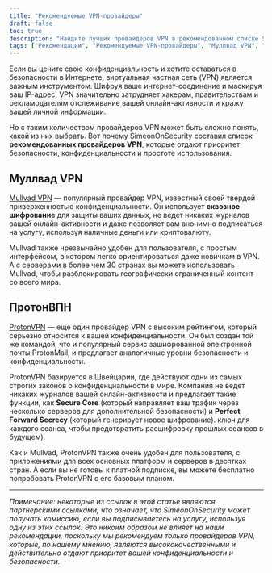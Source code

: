 ```yaml
---
title: "Рекомендуемые VPN-провайдеры"
draft: false
toc: true
description: "Найдите лучших провайдеров VPN в рекомендованном списке SimeonOnSecurity. Оставайтесь в безопасности и защищайте свою конфиденциальность в Интернете с помощью лучших провайдеров, таких как Mullvad VPN и ProtonVPN."
tags: ["Рекомендации", "Рекомендуемые VPN-провайдеры", "Муллвад VPN", "ПротонVPN", "Виртуальная частная сеть", "Конфиденциальность", "Интернет-безопасность"]
---
```


Если вы цените свою конфиденциальность и хотите оставаться в безопасности в Интернете, виртуальная частная сеть (VPN) является важным инструментом. Шифруя ваше интернет-соединение и маскируя ваш IP-адрес, VPN значительно затрудняет хакерам, правительствам и рекламодателям отслеживание вашей онлайн-активности и кражу вашей личной информации.

Но с таким количеством провайдеров VPN может быть сложно понять, какой из них выбрать. Вот почему SimeonOnSecurity составил список **рекомендованных провайдеров VPN**, которые отдают приоритет безопасности, конфиденциальности и простоте использования.

## Муллвад VPN

[Mullvad VPN](https://mullvad.net/en/) — популярный провайдер VPN, известный своей твердой приверженностью конфиденциальности. Он использует **сквозное шифрование** для защиты ваших данных, не ведет никаких журналов вашей онлайн-активности и даже позволяет вам анонимно подписаться на услугу, используя наличные деньги или криптовалюту.

Mullvad также чрезвычайно удобен для пользователя, с простым интерфейсом, в котором легко ориентироваться даже новичкам в VPN. А с серверами в более чем 30 странах вы можете использовать Mullvad, чтобы разблокировать географически ограниченный контент со всего мира.

## ПротонВПН

[ProtonVPN](https://protonvpn.com/) — еще один провайдер VPN с высоким рейтингом, который серьезно относится к вашей конфиденциальности. Он был создан той же командой, что и популярный сервис зашифрованной электронной почты ProtonMail, и предлагает аналогичные уровни безопасности и конфиденциальности.

ProtonVPN базируется в Швейцарии, где действуют одни из самых строгих законов о конфиденциальности в мире. Компания не ведет никаких журналов вашей онлайн-активности и предлагает такие функции, как **Secure Core** (который направляет ваш трафик через несколько серверов для дополнительной безопасности) и **Perfect Forward Secrecy** (который генерирует новое шифрование). ключ для каждого сеанса, чтобы предотвратить расшифровку прошлых сеансов в будущем).

Как и Mullvad, ProtonVPN также очень удобен для пользователя, с приложениями для всех основных платформ и серверов в десятках стран. А если вы не готовы к платной подписке, вы можете бесплатно попробовать ProtonVPN с его базовым планом.

---

*Примечание: некоторые из ссылок в этой статье являются партнерскими ссылками, что означает, что SimeonOnSecurity может получать комиссию, если вы подписываетесь на услугу, используя одну из этих ссылок. Это никоим образом не влияет на наши рекомендации, поскольку мы рекомендуем только провайдеров VPN, которые, по нашему мнению, являются высококачественными и действительно отдают приоритет вашей конфиденциальности и безопасности.*

